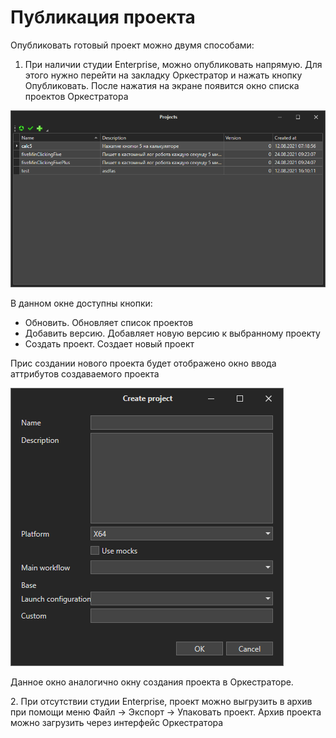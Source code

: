 # Публикация проекта

Опубликовать готовый проект можно двумя способами:

1. При наличии студии Enterprise, можно опубликовать напрямую. Для этого нужно перейти на закладку Оркестратор и нажать кнопку Опубликовать. После нажатия на экране появится окно списка проектов Оркестратора&#x20;

![](<../../.gitbook/assets/image (835).png>)

В данном окне доступны кнопки:

* Обновить. Обновляет список проектов
* Добавить версию. Добавляет новую версию к выбранному проекту
* Создать проект. Создает новый проект

Прис создании нового проекта будет отображено окно ввода аттрибутов создаваемого проекта

![](<../../.gitbook/assets/image (840).png>)

Данное окно аналогично окну создания проекта в Оркестраторе.

2\.  При отсутствии студии Enterprise, проект можно выгрузить в архив при помощи меню Файл -> Экспорт -> Упаковать проект. Архив проекта можно загрузить через интерфейс Оркестратора
